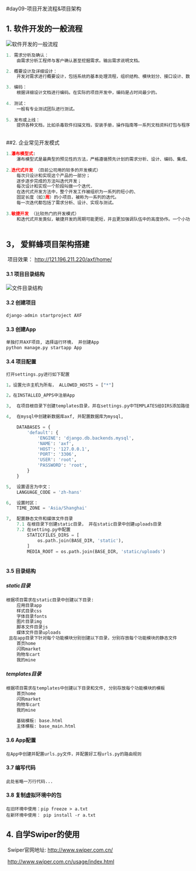 #day09-项目开发流程&项目架构
## 1. 软件开发的一般流程

![软件开发的一般流程](F:\pythonStudy\Django\day09\doc\软件开发的一般流程.png)

```python
1. 需求分析及确认：
	由需求分析工程师与客户确认甚至挖掘需求。输出需求说明文档。

2. 概要设计及详细设计：
	开发对需求进行概要设计，包括系统的基本处理流程，组织结构、模块划分、接口设计、数据库结构设计等。然后在概要设计的基础上进行详细设计。详细设计中描述实现具体模块所涉及到的主要算法、数据结构、类的层次结构及调用关系，需要说明软件系统各个层次中的每一个程序(每个模块或子程序)的设计考虑，以便进行编码和测试。基本达到伪代码的层面。

3. 编码：
	根据详细设计文档进行编码。在实际的项目开发中，编码是占时间最少的。
	
4. 测试：
	一般有专业测试团队进行测试。
	
5. 发布或上线：
	提供各种文档，比如杀毒软件扫描文档，安装手册，操作指南等一系列文档资料打包与程序一起发布。当然后续还会有验收和维护等操作。
	
```



##2. 企业常见开发模式

```python
1.瀑布模型式:
	瀑布模型式是最典型的预见性的方法，严格遵循预先计划的需求分析、设计、编码、集成、测试、维护的步骤顺序进行。瀑布式的主要的问题是它的严格分级导致的自由度降低，项目早期即作出承诺导致对后期需求的变化难以调整，代价高昂。瀑布式方法在需求不明并且在项目进行过程中可能变化的情况下基本是不可行的。
	
2.迭代式开发 （目前公司用的较多的开发模式）
	每次只设计和实现这个产品的一部分；
	逐步逐步完成的方法叫迭代开发；
	每次设计和实现一个阶段叫做一个迭代.
	在迭代式开发方法中，整个开发工作被组织为一系列的短小的、
	固定长度（如3周）的小项目，被称为一系列的迭代。
	每一次迭代都包括了需求分析、设计、实现与测试。
		
3.敏捷开发 （比较热门的开发模式）
	和迭代式开发类似，敏捷开发的周期可能更短，并且更加强调队伍中的高度协作。一个小功能叫做一个story。开发人员要完成stroy文档的编写。
	
```



## 3， 爱鲜蜂项目架构搭建

​     项目效果：  http://121.196.211.220/axf/home/

#### 3.1 项目目录结构

![文件目录结构](F:\pythonStudy\Django\day09\doc\文件目录结构.bmp)

####  3.2 创建项目

```python
django-admin startproject AXF
```

####  3.3  创建App

```python
单独打开AXF项目, 选择运行环境， 并创建App
python manage.py startapp App
```

####  3.4 项目配置

```python
打开settings.py进行如下配置

1，设置允许主机为所有， ALLOWED_HOSTS = ["*"]

2，在INSTALLED_APPS中注册App 

3,  在项目根目录下创建templates目录，并在settings.py中TEMPLATES给DIRS添加路径

4,  在mysql中创建新数据库axf, 并配置数据库为mysql, 

	DATABASES = {    
		'default': {        
			'ENGINE': 'django.db.backends.mysql',       
		 	'NAME': 'axf',       
			'HOST': '127.0.0.1',        
			'PORT': '3306',        
			'USER': 'root',        
			'PASSWORD': 'root',    
		}
	}

5,  设置语言为中文：
	LANGUAGE_CODE = 'zh-hans'

6,  设置时区：
	TIME_ZONE = 'Asia/Shanghai'

7,  配置静态文件和媒体文件目录
	7.1 在根目录下创建static目录， 并在static目录中创建uploads目录
	7.2 在setting.py中配置
		STATICFILES_DIRS = [
			os.path.join(BASE_DIR, 'static'), 
		]
		MEDIA_ROOT = os.path.join(BASE_DIR, 'static/uploads')
	
```

#### 3.5 目录结构

##### static目录

```python
根据项目需求在static目录中创建以下目录:
	应用目录app
	样式目录css
	字体目录fonts
	图片目录img
	脚本文件目录js
	媒体文件目录uploads
 且在app目录下针对每个功能模块分别创建以下目录，分别存放每个功能模块的静态文件
	首页home
	闪购market
	购物车cart
	我的mine
```

##### templates目录

```python
根据项目需求在templates中创建以下目录和文件, 分别存放每个功能模块的模板
	首页home
	闪购market
	购物车cart
	我的mine

	基础模板: base.html 
	主体模板: base_main.html

```



#### 3.6 App配置

```
在App中创建并配置urls.py文件，并配置好工程urls.py的路由规则
```



#### 3.7 编写代码

```
此处省略一万行代码...
```

#### 3.8 复制虚拟环境中的包

```
在旧环境中使用：pip freeze > a.txt
在新环境中使用： pip install -r a.txt
```



## 4. 自学Swiper的使用

​	Swiper官网地址:  http://www.swiper.com.cn/

​				      http://www.swiper.com.cn/usage/index.html

